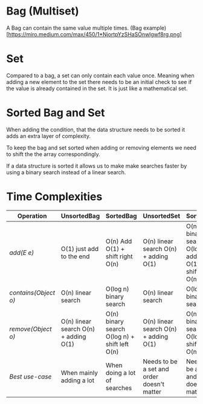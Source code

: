 # Bag (Multiset)
A Bag can contain the same value multiple times. (Bag example)[https://miro.medium.com/max/450/1*NjortpYzSHaSOnwlgwf8rg.png]

# Set
Compared to a bag, a set can only contain each value once. Meaning when adding a new element to the set there needs
to be an initial check to see if the value is already contained in the set. It is just like a mathematical set.

# Sorted Bag and Set
When adding the condition, that the data structure needs to be sorted it adds an extra layer of complexity.

To keep the bag and set sorted when adding or removing elements we need to shift the the array correspondingly.

If a data structure is sorted it allows us to make make searches faster by using a binary search instead of a
linear search.

# Time Complexities

| **Operation**          | **UnsortedBag**                           | **SortedBag**                                     | **UnsortedSet**                                | **SortedSet**                                                |
|------------------------|-------------------------------------------|---------------------------------------------------|------------------------------------------------|--------------------------------------------------------------|
| *add(E e)*             | O(1) just add to the end                  | O(n) Add O(1) + shift right O(n)                  | O(n) linear search O(n) + adding O(1)          | O(n) binary search O(log n) + adding O(1) + shift right O(n) |
| *contains(Object o)*   | O(n) linear search                        | O(log n) binary search                            | O(n) linear search                             | O(log n) binary search                                       |
| *remove(Object o)*     | O(n) linear search O(n) + adding O(1)     | O(n) binary search O(log n) + shift left O(n)     | O(n) linear search O(n) + adding O(1)          | O(n)  binary search O(log n) + shift left O(n)               |
| *Best use-case*        | When mainly adding a lot                  | When doing a lot of searches                      | Needs to be a set and order doesn't matter     | Needs to be a set and order does matter                      |
